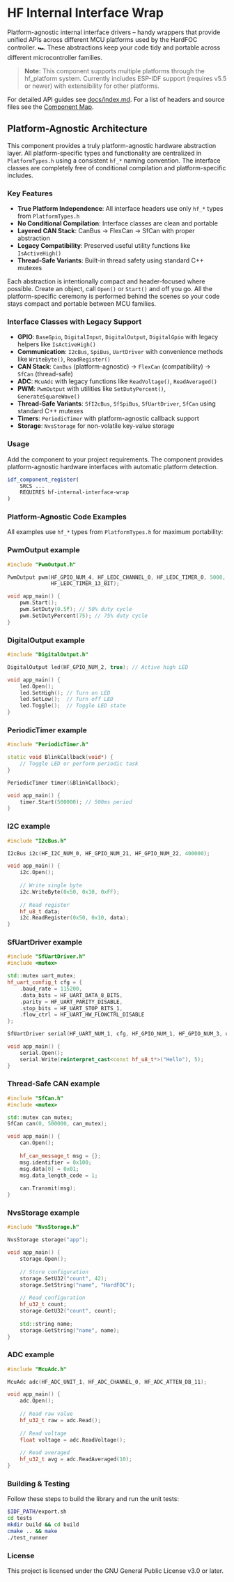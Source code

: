 # HF Internal Interface Wrap

Platform-agnostic internal interface drivers – handy wrappers that provide unified APIs across different MCU platforms used by the HardFOC controller. 🏎️ These abstractions keep your code tidy and portable across different microcontroller families.

> **Note:** This component supports multiple platforms through the hf_platform system. Currently includes ESP-IDF support (requires v5.5 or newer) with extensibility for other platforms.

For detailed API guides see [docs/index.md](docs/index.md).
For a list of headers and source files see the [Component Map](docs/ComponentMap.md).

## Platform-Agnostic Architecture

This component provides a truly platform-agnostic hardware abstraction layer. All platform-specific types and functionality are centralized in `PlatformTypes.h` using a consistent `hf_*` naming convention. The interface classes are completely free of conditional compilation and platform-specific includes.

### Key Features
- **True Platform Independence**: All interface headers use only `hf_*` types from `PlatformTypes.h`
- **No Conditional Compilation**: Interface classes are clean and portable
- **Layered CAN Stack**: CanBus → FlexCan → SfCan with proper abstraction
- **Legacy Compatibility**: Preserved useful utility functions like `IsActiveHigh()`
- **Thread-Safe Variants**: Built-in thread safety using standard C++ mutexes

Each abstraction is intentionally compact and header-focused where possible. Create an object, call `Open()` or `Start()` and off you go. All the platform-specific ceremony is performed behind the scenes so your code stays compact and portable between MCU families.


### Interface Classes with Legacy Support
- **GPIO**: `BaseGpio`, `DigitalInput`, `DigitalOutput`, `DigitalGpio` with legacy helpers like `IsActiveHigh()`
- **Communication**: `I2cBus`, `SpiBus`, `UartDriver` with convenience methods like `WriteByte()`, `ReadRegister()`
- **CAN Stack**: `CanBus` (platform-agnostic) → `FlexCan` (compatibility) → `SfCan` (thread-safe)
- **ADC**: `McuAdc` with legacy functions like `ReadVoltage()`, `ReadAveraged()`
- **PWM**: `PwmOutput` with utilities like `SetDutyPercent()`, `GenerateSquareWave()`
- **Thread-Safe Variants**: `SfI2cBus`, `SfSpiBus`, `SfUartDriver`, `SfCan` using standard C++ mutexes
- **Timers**: `PeriodicTimer` with platform-agnostic callback support
- **Storage**: `NvsStorage` for non-volatile key-value storage


### Usage
Add the component to your project requirements. The component provides platform-agnostic hardware interfaces with automatic platform detection.

```cmake
idf_component_register(
    SRCS ...
    REQUIRES hf-internal-interface-wrap
)
```

### Platform-Agnostic Code Examples

All examples use `hf_*` types from `PlatformTypes.h` for maximum portability:

### PwmOutput example
```cpp
#include "PwmOutput.h"

PwmOutput pwm(HF_GPIO_NUM_4, HF_LEDC_CHANNEL_0, HF_LEDC_TIMER_0, 5000,
              HF_LEDC_TIMER_13_BIT);

void app_main() {
    pwm.Start();
    pwm.SetDuty(0.5f); // 50% duty cycle
    pwm.SetDutyPercent(75); // 75% duty cycle
}
```

### DigitalOutput example
```cpp
#include "DigitalOutput.h"

DigitalOutput led(HF_GPIO_NUM_2, true); // Active high LED

void app_main() {
    led.Open();
    led.SetHigh(); // Turn on LED
    led.SetLow();  // Turn off LED
    led.Toggle();  // Toggle LED state
}
```

### PeriodicTimer example
```cpp
#include "PeriodicTimer.h"

static void BlinkCallback(void*) {
    // Toggle LED or perform periodic task
}

PeriodicTimer timer(&BlinkCallback);

void app_main() {
    timer.Start(500000); // 500ms period
}
```

### I2C example
```cpp
#include "I2cBus.h"

I2cBus i2c(HF_I2C_NUM_0, HF_GPIO_NUM_21, HF_GPIO_NUM_22, 400000);

void app_main() {
    i2c.Open();
    
    // Write single byte
    i2c.WriteByte(0x50, 0x10, 0xFF);
    
    // Read register
    hf_u8_t data;
    i2c.ReadRegister(0x50, 0x10, data);
}
```

### SfUartDriver example
```cpp
#include "SfUartDriver.h"
#include <mutex>

std::mutex uart_mutex;
hf_uart_config_t cfg = {
    .baud_rate = 115200,
    .data_bits = HF_UART_DATA_8_BITS,
    .parity = HF_UART_PARITY_DISABLE,
    .stop_bits = HF_UART_STOP_BITS_1,
    .flow_ctrl = HF_UART_HW_FLOWCTRL_DISABLE
};

SfUartDriver serial(HF_UART_NUM_1, cfg, HF_GPIO_NUM_1, HF_GPIO_NUM_3, uart_mutex);

void app_main() {
    serial.Open();
    serial.Write(reinterpret_cast<const hf_u8_t*>("Hello"), 5);
}
```

### Thread-Safe CAN example
```cpp
#include "SfCan.h"
#include <mutex>

std::mutex can_mutex;
SfCan can(0, 500000, can_mutex);

void app_main() {
    can.Open();
    
    hf_can_message_t msg = {};
    msg.identifier = 0x100;
    msg.data[0] = 0x01;
    msg.data_length_code = 1;
    
    can.Transmit(msg);
}
```

### NvsStorage example
```cpp
#include "NvsStorage.h"

NvsStorage storage("app");

void app_main() {
    storage.Open();
    
    // Store configuration
    storage.SetU32("count", 42);
    storage.SetString("name", "HardFOC");
    
    // Read configuration
    hf_u32_t count;
    storage.GetU32("count", count);
    
    std::string name;
    storage.GetString("name", name);
}
```

### ADC example

```cpp
#include "McuAdc.h"

McuAdc adc(HF_ADC_UNIT_1, HF_ADC_CHANNEL_0, HF_ADC_ATTEN_DB_11);

void app_main() {
    adc.Open();
    
    // Read raw value
    hf_u32_t raw = adc.Read();
    
    // Read voltage
    float voltage = adc.ReadVoltage();
    
    // Read averaged
    hf_u32_t avg = adc.ReadAveraged(10);
}
```
### Building & Testing

Follow these steps to build the library and run the unit tests:

```bash
$IDF_PATH/export.sh
cd tests
mkdir build && cd build
cmake .. && make
./test_runner
```


### License

This project is licensed under the GNU General Public License v3.0 or later.

